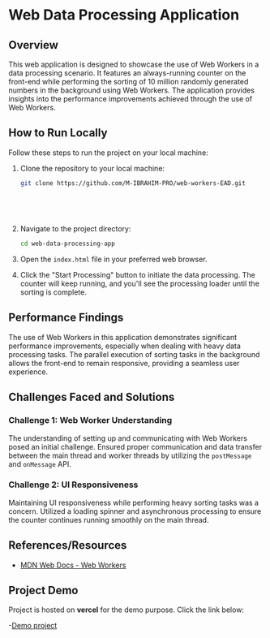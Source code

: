 # Web Data Processing Application

## Overview

This web application is designed to showcase the use of Web Workers in a data processing scenario. It features an always-running counter on the front-end while performing the sorting of 10 million randomly generated numbers in the background using Web Workers. The application provides insights into the performance improvements achieved through the use of Web Workers.

## How to Run Locally

Follow these steps to run the project on your local machine:

1. Clone the repository to your local machine:

   ```bash
   git clone https://github.com/M-IBRAHIM-PRO/web-workers-EAD.git                                                                                                                                                                
  
  
  
  
   ```

2. Navigate to the project directory:

   ```bash
   cd web-data-processing-app
   ```

3. Open the `index.html` file in your preferred web browser.

4. Click the "Start Processing" button to initiate the data processing. The counter will keep running, and you'll see the processing loader until the sorting is complete.

## Performance Findings

The use of Web Workers in this application demonstrates significant performance improvements, especially when dealing with heavy data processing tasks. The parallel execution of sorting tasks in the background allows the front-end to remain responsive, providing a seamless user experience.

## Challenges Faced and Solutions

### Challenge 1: Web Worker Understanding
The understanding of setting up and communicating with Web Workers posed an initial challenge. Ensured proper communication and data transfer between the main thread and worker threads by utilizing the `postMessage` and `onMessage` API.

### Challenge 2: UI Responsiveness
Maintaining UI responsiveness while performing heavy sorting tasks was a concern. Utilized a loading spinner and asynchronous processing to ensure the counter continues running smoothly on the main thread.

## References/Resources

- [MDN Web Docs - Web Workers](https://developer.mozilla.org/en-US/docs/Web/API/Web_Workers_API)                    
                      
## Project Demo
Project is hosted on **vercel** for the demo purpose. Click the link below:                                        
  
  

-[Demo project](https://web-workers-ead.vercel.app/)
  
